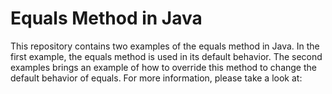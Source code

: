 # Equals Method in Java
This repository contains two examples of the equals method in Java. In the first example, the equals method is used in its default behavior. The second examples brings an example of how to override this method to change the default behavior of equals. For more information, please take a look at: 
